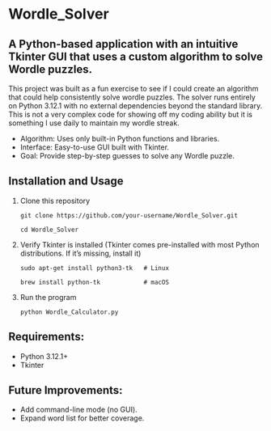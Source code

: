 # Wordle_Solver

## A Python-based application with an intuitive Tkinter GUI that uses a custom algorithm to solve Wordle puzzles.

This project was built as a fun exercise to see if I could create an algorithm that could help consistently solve wordle puzzles. The solver runs entirely on Python 3.12.1 with no external dependencies beyond the standard library. This is not a very complex code for showing off my coding ability but it is something I use daily to maintain my wordle streak.
- Algorithm: Uses only built-in Python functions and libraries.
- Interface: Easy-to-use GUI built with Tkinter.
- Goal: Provide step-by-step guesses to solve any Wordle puzzle.

## Installation and Usage

1. Clone this repository
   
   `git clone https://github.com/your-username/Wordle_Solver.git`
   
   `cd Wordle_Solver`
2. Verify Tkinter is installed (Tkinter comes pre-installed with most Python distributions. If it’s missing, install it)

    `sudo apt-get install python3-tk   # Linux`

    `brew install python-tk            # macOS`

3. Run the program
   
     `python Wordle_Calculator.py`

## Requirements:
- Python 3.12.1+
- Tkinter

## Future Improvements:
- Add command-line mode (no GUI).
- Expand word list for better coverage.
